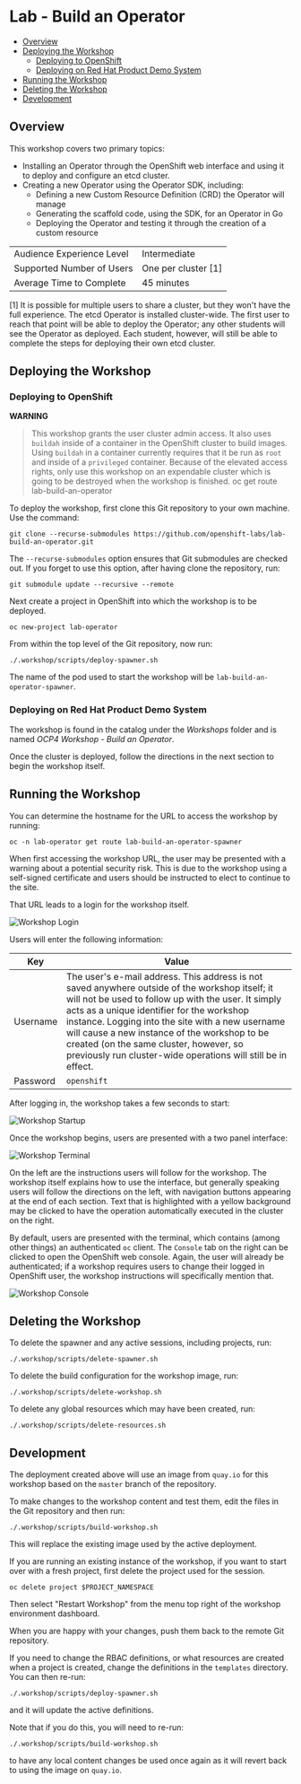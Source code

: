 # Lab - Build an Operator

* [Overview](#overview)
* [Deploying the Workshop](#deploying-the-workshop)
  * [Deploying to OpenShift](#deploying-to-openshift)
  * [Deploying on Red Hat Product Demo System](#deploying-on-red-hat-product-demo-system)
* [Running the Workshop](#running-the-workshop)
* [Deleting the Workshop](#deleting-the-workshop)
* [Development](#development)

## Overview

This workshop covers two primary topics:

* Installing an Operator through the OpenShift web interface and using it to deploy and configure an etcd cluster.
* Creating a new Operator using the Operator SDK, including:
  * Defining a new Custom Resource Definition (CRD) the Operator will manage
  * Generating the scaffold code, using the SDK, for an Operator in Go
  * Deploying the Operator and testing it through the creation of a custom resource

| | |
--- | ---
| Audience Experience Level | Intermediate |
| Supported Number of Users | One per cluster [1] |
| Average Time to Complete | 45 minutes |

[1] It is possible for multiple users to share a cluster, but they won't have the full experience. The etcd Operator is installed cluster-wide. The first user to reach that point will be able to deploy the Operator; any other students will see the Operator as deployed. Each student, however, will still be able to complete the steps for deploying their own etcd cluster.

## Deploying the Workshop

### Deploying to OpenShift

**WARNING**
>This workshop grants the user cluster admin access. It also uses ``buildah`` inside of a container in the OpenShift cluster to build images. Using ``buildah`` in a container currently requires that it be run as ``root`` and inside of a ``privileged`` container.
>Because of the elevated access rights, only use this workshop on an expendable cluster which is going to be destroyed when the workshop is finished.
oc get route lab-build-an-operator

To deploy the workshop, first clone this Git repository to your own machine. Use the command:

```
git clone --recurse-submodules https://github.com/openshift-labs/lab-build-an-operator.git
```

The ``--recurse-submodules`` option ensures that Git submodules are checked out. If you forget to use this option, after having clone the repository, run:

```
git submodule update --recursive --remote
```

Next create a project in OpenShift into which the workshop is to be deployed.

```
oc new-project lab-operator
```

From within the top level of the Git repository, now run:

```
./.workshop/scripts/deploy-spawner.sh
```

The name of the pod used to start the workshop will be ``lab-build-an-operator-spawner``.

### Deploying on Red Hat Product Demo System

The workshop is found in the catalog under the *Workshops* folder and is named *OCP4 Workshop - Build an Operator*.

Once the cluster is deployed, follow the directions in the next section to begin the workshop itself.

## Running the Workshop

You can determine the hostname for the URL to access the workshop by running:

```
oc -n lab-operator get route lab-build-an-operator-spawner
```

When first accessing the workshop URL, the user may be presented with a warning about a potential security risk. This is due to the workshop using a self-signed certificate and users should be instructed to elect to continue to the site.

That URL leads to a login for the workshop itself.

![Workshop Login](/docs/jupyter-login.png)

Users will enter the following information:

| Key | Value |
| --- | ----- |
| Username | The user's e-mail address. This address is not saved anywhere outside of the workshop itself; it will not be used to follow up with the user. It simply acts as a unique identifier for the workshop instance. Logging into the site with a new username will cause a new instance of the workshop to be created (on the same cluster, however, so previously run cluster-wide operations will still be in effect. |
| Password | ``openshift`` |

After logging in, the workshop takes a few seconds to start:

![Workshop Startup](/docs/starting-up.png)

Once the workshop begins, users are presented with a two panel interface:

![Workshop Terminal](/docs/workshop-terminal.png)

On the left are the instructions users will follow for the workshop. The workshop itself explains how to use the interface, but generally speaking users will follow the directions on the left, with navigation buttons appearing at the end of each section. Text that is highlighted with a yellow background may be clicked to have the operation automatically executed in the cluster on the right.

By default, users are presented with the terminal, which contains (among other things) an authenticated ``oc`` client. The ``Console`` tab on the right can be clicked to open the OpenShift web console. Again, the user will already be authenticated; if a workshop requires users to change their logged in OpenShift user, the workshop instructions will specifically mention that.

![Workshop Console](/docs/workshop-console.png)

## Deleting the Workshop

To delete the spawner and any active sessions, including projects, run:

```
./.workshop/scripts/delete-spawner.sh
```

To delete the build configuration for the workshop image, run:

```
./.workshop/scripts/delete-workshop.sh
```

To delete any global resources which may have been created, run:

```
./.workshop/scripts/delete-resources.sh
```


## Development

The deployment created above will use an image from ``quay.io`` for this workshop based on the ``master`` branch of the repository.

To make changes to the workshop content and test them, edit the files in the Git repository and then run:

```
./.workshop/scripts/build-workshop.sh
```

This will replace the existing image used by the active deployment.

If you are running an existing instance of the workshop, if you want to start over with a fresh project, first delete the project used for the session.

```
oc delete project $PROJECT_NAMESPACE
```

Then select "Restart Workshop" from the menu top right of the workshop environment dashboard.

When you are happy with your changes, push them back to the remote Git repository.

If you need to change the RBAC definitions, or what resources are created when a project is created, change the definitions in the ``templates`` directory. You can then re-run:

```
./.workshop/scripts/deploy-spawner.sh
```

and it will update the active definitions.

Note that if you do this, you will need to re-run:

```
./.workshop/scripts/build-workshop.sh
```

to have any local content changes be used once again as it will revert back to using the image on ``quay.io``.
